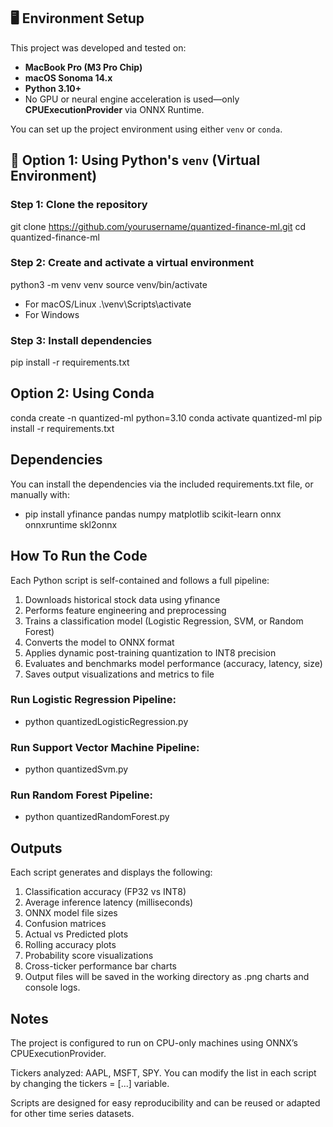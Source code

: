 ## 🖥️ Environment Setup

This project was developed and tested on:

- **MacBook Pro (M3 Pro Chip)**
- **macOS Sonoma 14.x**
- **Python 3.10+**
- No GPU or neural engine acceleration is used—only **CPUExecutionProvider** via ONNX Runtime.

You can set up the project environment using either `venv` or `conda`.

## 🔧 Option 1: Using Python's `venv` (Virtual Environment)

### Step 1: Clone the repository
git clone https://github.com/yourusername/quantized-finance-ml.git
cd quantized-finance-ml

### Step 2: Create and activate a virtual environment
python3 -m venv venv
source venv/bin/activate        
- For macOS/Linux
.\venv\Scripts\activate        
- For Windows

### Step 3: Install dependencies
pip install -r requirements.txt


## Option 2: Using Conda
conda create -n quantized-ml python=3.10
conda activate quantized-ml
pip install -r requirements.txt

## Dependencies
You can install the dependencies via the included requirements.txt file, or manually with:
* pip install yfinance pandas numpy matplotlib scikit-learn onnx onnxruntime skl2onnx

## How To Run the Code
Each Python script is self-contained and follows a full pipeline:
1. Downloads historical stock data using yfinance
2. Performs feature engineering and preprocessing
3. Trains a classification model (Logistic Regression, SVM, or Random Forest)
4. Converts the model to ONNX format
5. Applies dynamic post-training quantization to INT8 precision
6. Evaluates and benchmarks model performance (accuracy, latency, size)
7. Saves output visualizations and metrics to file

### Run Logistic Regression Pipeline:
* python quantizedLogisticRegression.py
### Run Support Vector Machine Pipeline:
* python quantizedSvm.py
### Run Random Forest Pipeline:
* python quantizedRandomForest.py

## Outputs
Each script generates and displays the following:

1. Classification accuracy (FP32 vs INT8)
2. Average inference latency (milliseconds)
3. ONNX model file sizes
4. Confusion matrices
5. Actual vs Predicted plots
6. Rolling accuracy plots
7. Probability score visualizations
8. Cross-ticker performance bar charts
9. Output files will be saved in the working directory as .png charts and console logs.

## Notes
The project is configured to run on CPU-only machines using ONNX’s CPUExecutionProvider.

Tickers analyzed: AAPL, MSFT, SPY. You can modify the list in each script by changing the tickers = [...] variable.

Scripts are designed for easy reproducibility and can be reused or adapted for other time series datasets.

